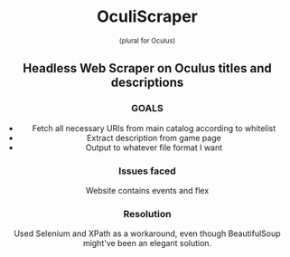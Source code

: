 <div align='center'>
    <h1>OculiScraper</h1>
    <small>(plural for Oculus)</small>
    <h2>Headless Web Scraper on Oculus titles and descriptions</h2>
    <h3>GOALS</h3>
    <ul>
      <li>Fetch all necessary URIs from main catalog according to whitelist  </li>
      <li>Extract description from game page</li>
      <li>Output to whatever file format I want</li>
    </ul>
    <h3>Issues faced</h3>
    Website contains events and flex
    <h3>Resolution</h3>
    Used Selenium and XPath as a workaround, even though BeautifulSoup might've been an elegant solution.
</div>


